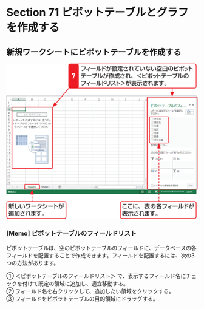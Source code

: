 # Section 71 ピボットテーブルとグラフを作成する

## 新規ワークシートにピボットテーブルを作成する

![](003.png)

### [Memo] ピボットテーブルのフィールドリスト

ピボットテーブルは、空のピボットテーブルのフィールドに、データベースの各フィールドを配置することで作成できます。フィールドを配置するには、次の3つの方法があります。

&#9312; ＜ピボットテーブルのフィールドリスト＞ で、表示するフィールド名にチェックを付けて既定の領域に追加し、適宜移動する。  
&#9313; フィールド名を右クリックして、追加したい領域をクリックする。  
&#9314; フィールドをピボットテーブルの目的領域にドラッグする。
